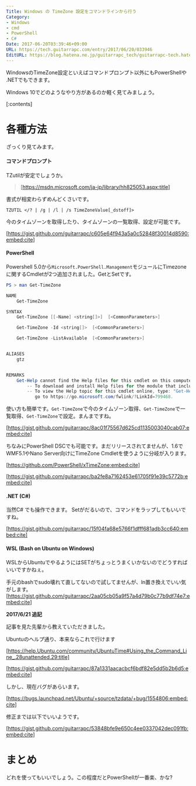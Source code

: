 ```yaml
---
Title: Windows の TimeZone 設定をコマンドラインから行う
Category:
- Windows
- cmd
- PowerShell
- C#
Date: 2017-06-20T03:39:46+09:00
URL: https://tech.guitarrapc.com/entry/2017/06/20/033946
EditURL: https://blog.hatena.ne.jp/guitarrapc_tech/guitarrapc-tech.hatenablog.com/atom/entry/8599973812271970947
---
```


WindowsのTimeZone設定といえばコマンドプロンプト以外にもPowerShellや .NETでもできます。

Windows 10でどのようなやり方があるのか軽く見てみましょう。

[:contents]

# 各種方法

ざっくり見てみます。

#### コマンドプロンプト

TZutilが安定でしょうか。

> [https://msdn.microsoft.com/ja-jp/library/hh825053.aspx:title]

書式が相変わらずめんどくさいです。

```shell
TZUTIL </? | /g | /l | /s TimeZoneValue[_dstoff]>
```

今のタイムゾーンを取得したり、タイムゾーンの一覧取得、設定が可能です。


[https://gist.github.com/guitarrapc/c605e64f943a5a0c52848f30014d8590:embed:cite]


#### PowerShell

Powershell 5.0から`Microsoft.PowerShell.Management`モジュールにTimezoneに関するCmdletが2つ追加されました。GetとSetです。

```ps1
PS > man Get-TimeZone

NAME
    Get-TimeZone

SYNTAX
    Get-TimeZone [[-Name] <string[]>]  [<CommonParameters>]

    Get-TimeZone -Id <string[]>  [<CommonParameters>]

    Get-TimeZone -ListAvailable  [<CommonParameters>]


ALIASES
    gtz


REMARKS
    Get-Help cannot find the Help files for this cmdlet on this computer. It is displaying only partial help.
        -- To download and install Help files for the module that includes this cmdlet, use Update-Help.
        -- To view the Help topic for this cmdlet online, type: "Get-Help Get-TimeZone -Online" or
           go to https://go.microsoft.com/fwlink/?LinkId=799468.
```

使い方も簡単です。`Get-TimeZone`で今のタイムゾーン取得、`Get-TimeZone`で一覧取得、`Get-TimeZone`で設定。まんまですね。

[https://gist.github.com/guitarrapc/8ac01f75567d625cd1135003040cab07:embed:cite]

ちなみにPowerShell DSCでも可能です。まだリリースされてませんが、1.6でWMF5.1やNano Server向けにTimeZone Cmdletを使うように分岐が入ります。

[https://github.com/PowerShell/xTimeZone:embed:cite]

[https://gist.github.com/guitarrapc/ba2fe8a7162453e61705f91e39c5772b:embed:cite]

#### .NET (C#)

当然C# でも操作できます。 Setがだるいので、コマンドをラップしてもいいですね。

[https://gist.github.com/guitarrapc/15f04fa68e5766f1dfff681adb3cc640:embed:cite]

#### WSL (Bash on Ubuntu on Windows)

WSLからUbuntuでやるようにはSETがちょっとうまくいかないのでどうすればいいですかねぇ。

手元のbashでsudo壊れて直してないので試してませんが、ln置き換えでいい気がします。
[https://gist.github.com/guitarrapc/2aa05cb05a9f57a4d79b0c77b9df74e7:embed:cite]

**2017/6/21 追記**

記事を見た先輩から教えていただきました。

Ubuntuのヘルプ通り、本来ならこれで行けます

[https://help.Ubuntu.com/community/UbuntuTime#Using_the_Command_Line_.28unattended.29:title]

[https://gist.github.com/guitarrapc/87a1331aacacbcf6bdf82e5dd5b2b6d5:embed:cite]

しかし、現在バグがあらいます。

[https://bugs.launchpad.net/Ubuntu/+source/tzdata/+bug/1554806:embed:cite]

修正までは以下でいいようです。

[https://gist.github.com/guitarrapc/53848bfe9e650c4ee0337042dec091fb:embed:cite]

# まとめ

どれを使ってもいいでしょう。この程度だとPowerShellが一番楽、かな?
